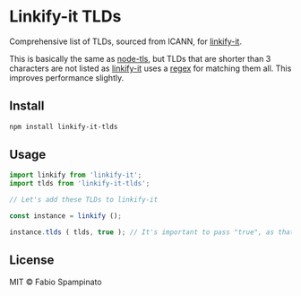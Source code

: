 # Linkify-it TLDs

Comprehensive list of TLDs, sourced from ICANN, for [linkify-it](https://github.com/markdown-it/linkify-it).

This is basically the same as [node-tls](https://github.com/stephenmathieson/node-tlds), but TLDs that are shorter than 3 characters are not listed as [linkify-it](https://github.com/markdown-it/linkify-it) uses a [regex](https://github.com/markdown-it/linkify-it/blob/6f3c94916a5e1bd9a246cb7166ec3ee6adbde6bb/index.js#L116-L117) for matching them all. This improves performance slightly.

## Install

```sh
npm install linkify-it-tlds
```

## Usage

```ts
import linkify from 'linkify-it';
import tlds from 'linkify-it-tlds';

// Let's add these TLDs to linkify-it

const instance = linkify ();

instance.tlds ( tlds, true ); // It's important to pass "true", as that ensures the default TLDs will be still supported, as this package doesn't provide them
```

## License

MIT © Fabio Spampinato
